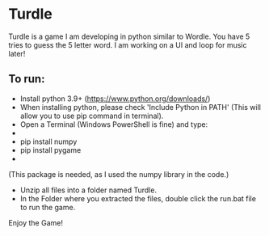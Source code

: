 # Turdle
Turdle is a game I am developing in python similar to Wordle. You have 5 tries to guess the 5 letter word. I am working on a UI and loop for music later!

To run:
- 
- Install python 3.9+ (https://www.python.org/downloads/)
- When installing python, please check 'Include Python in PATH' (This will allow you to use pip command in terminal).
- Open a Terminal (Windows PowerShell is fine) and type: 
- 
- pip install numpy
- pip install pygame
- 
(This package is needed, as I used the numpy library in the code.)

 - Unzip all files into a folder named Turdle.
- In the Folder where you extracted the files, double click the run.bat file to run the game.

Enjoy the Game!
